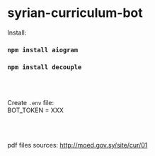 # syrian-curriculum-bot

Install:
### `npm install aiogram`
### `npm install decouple`

<br/>
<br/>

Create `.env` file:\
BOT_TOKEN = XXX

<br/>
<br/>

pdf files sources: http://moed.gov.sy/site/cur/01
